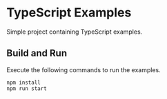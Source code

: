 # TypeScript Examples

Simple project containing TypeScript examples.


## Build and Run
Execute the following commands to run the examples.

```
npm install
npm run start
```
